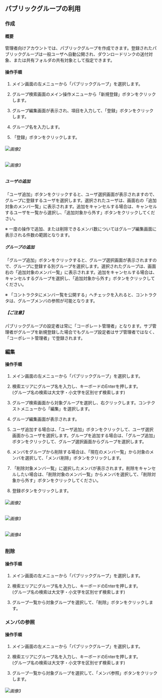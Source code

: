 ## パブリックグループの利用

### 作成

#### 概要

管理者向けアカウントでは、パブリックグループを作成できます。登録されたパブリックグループは一般ユーザへ自動公開され、ダウンロードリンクの送付対象、または共有フォルダの共有対象として指定できます。

#### 操作手順

1. メイン画面の左メニューから「パブリックグループ」を選択します。

2. グループ検索画面のメイン操作メニューから「新規登録」ボタンをクリックします。

3. グループ編集画面が表示され、項目を入力して、「登録」ボタンをクリックします。

4. グループ名を入力します。

5. 「登録」ボタンをクリックします。

###### ![画像2]()

###### ![画像3]()

##### ユーザの追加

「ユーザ追加」ボタンをクリックすると、ユーザ選択画面が表示されますので、グループに登録するユーザを選択します。選択されたユーザは、画面右の「追加対象のメンバ一覧」に表示されます。追加をキャンセルする場合は、キャンセルするユーザを一覧から選択し、「追加対象から外す」ボタンをクリックしてください。

※ 一度の操作で追加、または削除できるメンバ数についてはグループ編集画面に表示される件数の範囲となります。

##### グループの追加

「グループ追加」ボタンをクリックすると、グループ選択画面が表示されますので、グループに登録する別グループを選択します。選択されたグループは、画面右の「追加対象のメンバ一覧」に表示されます。追加をキャンセルする場合は、キャンセルするグループを選択し、「追加対象から外す」ボタンをクリックしてください。

※ 「コントラクタにメンバ一覧を公開する」へチェックを入れると、コントラクタは、グループメンバの参照が可能となります。

##### 【ご注意】

パブリックグループの設定者は常に「コーポレート管理者」となります。サブ管理者がグループを新規登録した場合でもグループ設定者はサブ管理者ではなく、「コーポレート管理者」で登録されます。

### 編集

#### 操作手順

1. メイン画面の左メニューから「パブリックグループ」を選択します。

2. 検索エリアにグループ名を入力し、キーボードのEnterを押します。<br>(グループ名の検索は大文字・小文字を区別せず検索します)

3. グループ検索画面から対象グループを選択し、右クリックします。コンテクストメニューから「編集」を選択します。

4. グループ編集画面が表示されます。

5. ユーザ追加する場合は、「ユーザ追加」ボタンをクリックして、ユーザ選択画面からユーザを選択します。グループを追加する場合は、「グループ追加」ボタンをクリックして、グループ選択画面からグループを選択します。

6. メンバをグループから削除する場合は、「現在のメンバ一覧」から対象のメンバを選択して、「メンバ削除」ボタンをクリックします。

7. 「削除対象メンバ一覧」に選択したメンバが表示されます。削除をキャンセルしたい場合は、「削除対象のメンバ一覧」からメンバを選択して、「削除対象から外す」ボタンをクリックしてください。

8. 登録ボタンをクリックします。

###### ![画像2]()

###### ![画像3]()

###### ![画像4]()

### 削除

#### 操作手順

1. メイン画面の左メニューから「パブリックグループ」を選択します。

2. 検索エリアにグループ名を入力し、キーボードのEnterを押します。<br>(グループ名の検索は大文字・小文字を区別せず検索します)

3. グループ一覧から対象グループを選択して、「削除」ボタンをクリックします。

### メンバの参照

#### 操作手順

1. メイン画面の左メニューから「パブリックグループ」を選択します。

2. 検索エリアにグループ名を入力し、キーボードのEnterを押します。<br>(グループ名の検索は大文字・小文字を区別せず検索します)

3. グループ一覧から対象グループを選択して、「メンバ参照」ボタンをクリックします。

###### ![画像3]()

